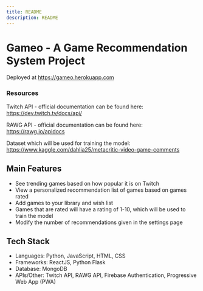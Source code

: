 ```yaml
---
title: README
description: README
---
```


# Gameo - A Game Recommendation System Project
Deployed at https://gameo.herokuapp.com

### Resources
Twitch API - official documentation can be found here: https://dev.twitch.tv/docs/api/

RAWG API - official documentation can be found here: https://rawg.io/apidocs

Dataset which will be used for training the model: https://www.kaggle.com/dahlia25/metacritic-video-game-comments

## Main Features
- See trending games based on how popular it is on Twitch
- View a personalized recommendation list of games based on games rated
- Add games to your library and wish list
- Games that are rated will have a rating of 1-10, which will be used to train the model
- Modify the number of recommendations given in the settings page

## Tech Stack
- Languages: Python, JavaScript, HTML, CSS
- Frameworks: ReactJS, Python Flask
- Database: MongoDB
- APIs/Other: Twitch API, RAWG API, Firebase Authentication, Progressive Web App (PWA)